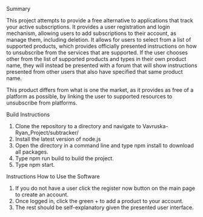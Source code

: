 Summary

This project attempts to provide a free alternative to applications that track your active subscriptions. It provides a user registration and login mechanism, allowing users to add subscriptions to their account, as manage them, including deletion. It allows for users to select from a list of supported products, which provides officially presented instructions on how to unsubscribe from the services that are supported. If the user chooses other from the list of supported products and types in their own product name, they will instead be presented with a forum that will show instructions presented from other users that also have specified that same product name.

This product differs from what is one the market, as it provides as free of a platform as possible, by linking the user to supported resources to unsubscribe from platforms.

Build Instructions

1. Clone the repository to a directory and navigate to Vavruska-Ryan_Project/subtracker/
2. Install the latest version of node.js
3. Open the directory in a command line and type npm install to download all packages.
4. Type npm run build to build the project.
5. Type npm start.

Instructions How to Use the Software
1. If you do not have a user click the register now button on the main page to create an account.
2. Once logged in, click the green + to add a product to your account.
3. The rest should be self-explanatory given the presented user interface.


